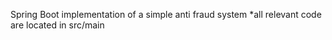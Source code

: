 Spring Boot implementation of a simple anti fraud system
*all relevant code are located in src/main
